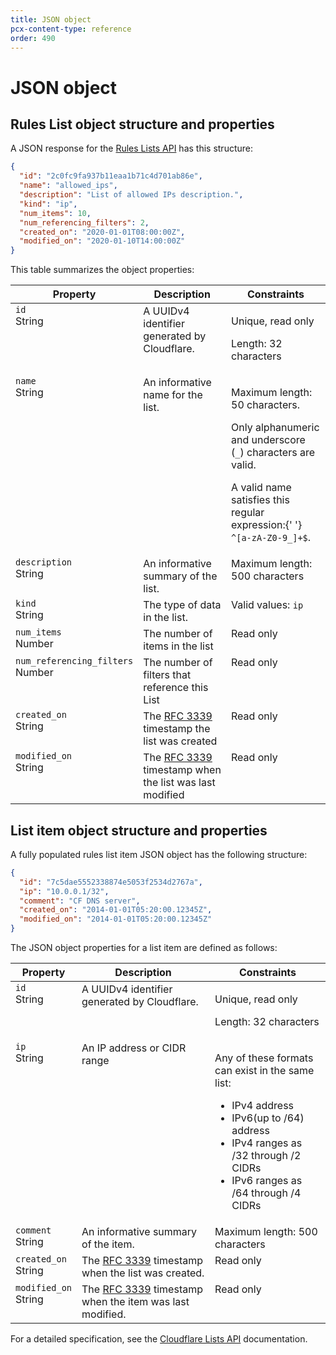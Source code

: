 ```yaml
---
title: JSON object
pcx-content-type: reference
order: 490
---
```


# JSON object

## Rules List object structure and properties

A JSON response for the [Rules Lists API](https://api.cloudflare.com/#filters-properties) has this structure:

```json
{
  "id": "2c0fc9fa937b11eaa1b71c4d701ab86e",
  "name": "allowed_ips",
  "description": "List of allowed IPs description.",
  "kind": "ip",
  "num_items": 10,
  "num_referencing_filters": 2,
  "created_on": "2020-01-01T08:00:00Z",
  "modified_on": "2020-01-10T14:00:00Z"
}
```

This table summarizes the object properties:

<TableWrap>
  <table style="width: 100%">
    <thead>
      <tr>
        <th>Property</th>
        <th>Description</th>
        <th>Constraints</th>
      </tr>
    </thead>
    <tbody style="vertical-align:top">
      <tr>
        <td>
          <code>id</code>
          <br />
          <Type>String</Type>
        </td>
        <td>A UUIDv4 identifier generated by Cloudflare.</td>
        <td>
          <p>Unique, read only</p>
          <p>Length: 32 characters</p>
        </td>
      </tr>
      <tr>
        <td>
          <code>name</code>
          <br />
          <Type>String</Type>
        </td>
        <td>An informative name for the list.</td>
        <td>
          <p>Maximum length: 50 characters.</p>
          <p>
            Only alphanumeric and underscore (<code class="InlineCode">_</code>) characters are
            valid.
          </p>
          <p>
            A valid name satisfies this regular expression:{' '}
            <code class="InlineCode">^[a-zA-Z0-9_]+$</code>.
          </p>
        </td>
      </tr>
      <tr>
        <td>
          <code>description</code>
          <br />
          <Type>String</Type>
        </td>
        <td>An informative summary of the list.</td>
        <td>Maximum length: 500 characters</td>
      </tr>
      <tr>
        <td>
          <code>kind</code>
          <br />
          <Type>String</Type>
        </td>
        <td>The type of data in the list.</td>
        <td>
          Valid values: <code class="InlineCode">ip</code>
        </td>
      </tr>
      <tr>
        <td>
          <code>num_items</code>
          <br />
          <Type>Number</Type>
        </td>
        <td>The number of items in the list</td>
        <td>Read only</td>
      </tr>
      <tr>
        <td>
          <code>num_referencing_filters</code>
          <br />
          <Type>Number</Type>
        </td>
        <td>The number of filters that reference this List</td>
        <td>Read only</td>
      </tr>
      <tr>
        <td>
          <code>created_on</code>
          <br />
          <Type>String</Type>
        </td>
        <td>
          The <a href="https://tools.ietf.org/html/rfc3339">RFC 3339</a> timestamp the list was
          created
        </td>
        <td>Read only</td>
      </tr>
      <tr>
        <td>
          <code>modified_on</code>
          <br />
          <Type>String</Type>
        </td>
        <td>
          The <a href="https://tools.ietf.org/html/rfc3339">RFC 3339</a> timestamp when the list was
          last modified
        </td>
        <td>Read only</td>
      </tr>
    </tbody>
  </table>
</TableWrap>

## List item object structure and properties

A fully populated rules list item JSON object has the following structure:

```json
{
  "id": "7c5dae5552338874e5053f2534d2767a",
  "ip": "10.0.0.1/32",
  "comment": "CF DNS server",
  "created_on": "2014-01-01T05:20:00.12345Z",
  "modified_on": "2014-01-01T05:20:00.12345Z"
}
```

The JSON object properties for a list item are defined as follows:

<TableWrap>
  <table style="width: 100%">
    <thead>
      <tr>
        <th>Property</th>
        <th>Description</th>
        <th>Constraints</th>
      </tr>
    </thead>
    <tbody style="vertical-align:top">
      <tr>
        <td>
          <code>id</code>
          <br />
          <Type>String</Type>
        </td>
        <td>A UUIDv4 identifier generated by Cloudflare.</td>
        <td>
          <p>Unique, read only</p>
          <p>Length: 32 characters</p>
        </td>
      </tr>
      <tr>
        <td>
          <code>ip</code>
          <br />
          <Type>String</Type>
        </td>
        <td>An IP address or CIDR range</td>
        <td>
          <p>
            Any of these formats can exist in the same list:
            <ul>
              <li>IPv4 address</li>
              <li>IPv6(up to /64) address</li>
              <li>IPv4 ranges as /32 through /2 CIDRs</li>
              <li>IPv6 ranges as /64 through /4 CIDRs</li>
            </ul>
          </p>
        </td>
      </tr>
      <tr>
        <td>
          <code>comment</code>
          <br />
          <Type>String</Type>
        </td>
        <td>An informative summary of the item.</td>
        <td>Maximum length: 500 characters</td>
      </tr>
      <tr>
        <td>
          <code>created_on</code>
          <br />
          <Type>String</Type>
        </td>
        <td>
          The <a href="https://tools.ietf.org/html/rfc3339">RFC 3339</a> timestamp when the list was
          created.
        </td>
        <td>Read only</td>
      </tr>
      <tr>
        <td>
          <code>modified_on</code>
          <br />
          <Type>String</Type>
        </td>
        <td>
          The <a href="https://tools.ietf.org/html/rfc3339">RFC 3339</a> timestamp when the item was
          last modified.
        </td>
        <td>Read only</td>
      </tr>
    </tbody>
  </table>
</TableWrap>

For a detailed specification, see the [Cloudflare Lists API](https://api.cloudflare.com/#rules-lists-properties) documentation.
